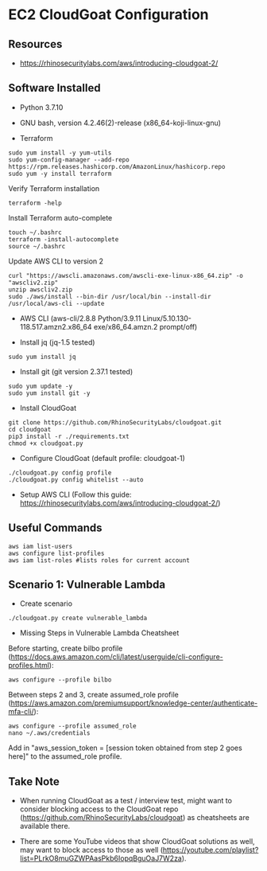 # EC2 CloudGoat Configuration

## Resources
- https://rhinosecuritylabs.com/aws/introducing-cloudgoat-2/

## Software Installed
- Python 3.7.10
- GNU bash, version 4.2.46(2)-release (x86_64-koji-linux-gnu)

- Terraform
```
sudo yum install -y yum-utils
sudo yum-config-manager --add-repo https://rpm.releases.hashicorp.com/AmazonLinux/hashicorp.repo
sudo yum -y install terraform
```

Verify Terraform installation
```
terraform -help
```

Install Terraform auto-complete
```
touch ~/.bashrc
terraform -install-autocomplete
source ~/.bashrc
```

Update AWS CLI to version 2
```
curl "https://awscli.amazonaws.com/awscli-exe-linux-x86_64.zip" -o "awscliv2.zip"
unzip awscliv2.zip
sudo ./aws/install --bin-dir /usr/local/bin --install-dir /usr/local/aws-cli --update
```

- AWS CLI (aws-cli/2.8.8 Python/3.9.11 Linux/5.10.130-118.517.amzn2.x86_64 exe/x86_64.amzn.2 prompt/off)

- Install jq (jq-1.5 tested)
```
sudo yum install jq
```

- Install git (git version 2.37.1 tested)
```
sudo yum update -y
sudo yum install git -y
```

- Install CloudGoat
```
git clone https://github.com/RhinoSecurityLabs/cloudgoat.git
cd cloudgoat
pip3 install -r ./requirements.txt
chmod +x cloudgoat.py
```

- Configure CloudGoat (default profile: cloudgoat-1)
```
./cloudgoat.py config profile
./cloudgoat.py config whitelist --auto
```

- Setup AWS CLI (Follow this guide: https://rhinosecuritylabs.com/aws/introducing-cloudgoat-2/)

## Useful Commands

```
aws iam list-users
aws configure list-profiles
aws iam list-roles #lists roles for current account
```

## Scenario 1: Vulnerable Lambda

- Create scenario
```
./cloudgoat.py create vulnerable_lambda
```

- Missing Steps in Vulnerable Lambda Cheatsheet

Before starting, create bilbo profile (https://docs.aws.amazon.com/cli/latest/userguide/cli-configure-profiles.html):
```
aws configure --profile bilbo
```

Between steps 2 and 3, create assumed_role profile (https://aws.amazon.com/premiumsupport/knowledge-center/authenticate-mfa-cli/):
```
aws configure --profile assumed_role
nano ~/.aws/credentials
```
Add in "aws_session_token = [session token obtained from step 2 goes here]" to the assumed_role profile.

## Take Note
- When running CloudGoat as a test / interview test, might want to consider blocking access to the CloudGoat repo (https://github.com/RhinoSecurityLabs/cloudgoat) as cheatsheets are available there.

- There are some YouTube videos that show CloudGoat solutions as well, may want to block access to those as well (https://youtube.com/playlist?list=PLrkO8muGZWPAasPkb6IopqBguOaJ7W2za).